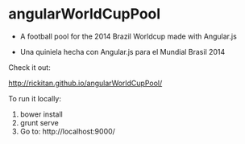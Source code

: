 angularWorldCupPool
===================

- A football pool for the 2014 Brazil Worldcup made with Angular.js

- Una quiniela hecha con Angular.js para el Mundial Brasil 2014

Check it out: 

http://rickitan.github.io/angularWorldCupPool/

To run it locally:

1) bower install
2) grunt serve
3) Go to: http://localhost:9000/
